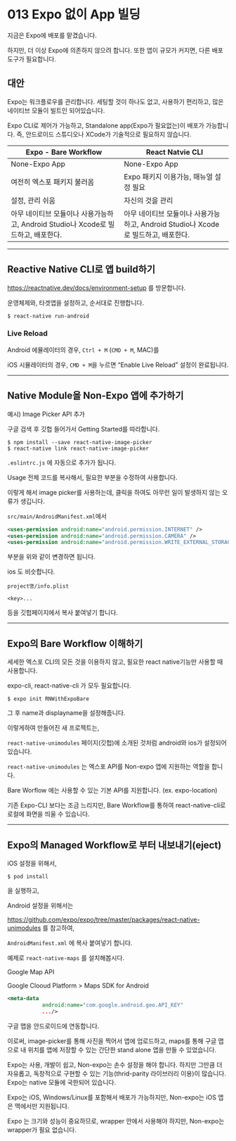 # 013 Expo 없이 App 빌딩



지금은 Expo에 배포를 맡겼습니다.

하지만, 더 이상 Expo에 의존하지 않으려 합니다. 또한 앱이 규모가 커지면, 다른 배포 도구가 필요합니다.



## 대안

Expo는 워크플로우를 관리합니다. 세팅할 것이 하나도 없고, 사용하기 편리하고, 많은 네이티브 모듈이 빌트인 되어있습니다.

Expo CLI로 제어가 가능하고, Standalone app(Expo가 필요없는)이 배포가 가능합니다. 즉, 안드로이드 스튜디오나 XCode가 기술적으로 필요하지 않습니다.



| Expo - Bare Workflow                                         | React Natvie CLI                                             |
| ------------------------------------------------------------ | ------------------------------------------------------------ |
| None-Expo App                                                | None-Expo App                                                |
| 여전히 엑스포 패키지 불러옴                                  | Expo 패키지 이용가능, 매뉴얼 설정 필요                       |
| 설정, 관리 쉬움                                              | 자신의 것을 관리                                             |
| 아무 네이티브 모듈이나 사용가능하고, Android Studio나 Xcode로 빌드하고, 배포한다. | 아무 네이티브 모듈이나 사용가능하고, Android Studio나 Xcode로 빌드하고, 배포한다. |



---



## Reactive Native CLI로 앱 build하기

https://reactnative.dev/docs/environment-setup 를 방문합니다.

운영체제와, 타겟앱을 설정하고, 순서대로 진행합니다.



```shell
$ react-native run-android
```





### Live Reload

Android 에뮬레이터의 경우, `Ctrl + M` (`CMD + M`, MAC)를

iOS 시뮬레이터의 경우, `CMD + M`을 누르면 “Enable Live Reload” 설정이 완료됩니다.



---

## Native Module을 Non-Expo 앱에 추가하기



예시) Image Picker API 추가

구글 검색 후 깃헙 들어가서 Getting Started를 따라합니다.

```shell
$ npm install --save react-native-image-picker
$ react-native link react-native-image-picker
```



`.eslintrc.js` 에 자동으로 추가가 됩니다.

Usage 전체 코드를 복사해서, 필요한 부분을 수정하여 사용합니다.



이렇게 해서 image picker를 사용하는데, 클릭을 하여도 아무런 일이 발생하지 않는 오류가 생깁니다.

`src/main/AndroidManifest.xml`에서

```xml
<uses-permission android:name="android.permission.INTERNET" />
<uses-permission android:name="android.permission.CAMERA" />
<uses-permission android:name="android.permission.WRITE_EXTERNAL_STORAGE" />
```

부분을 위와 같이 변경하면 됩니다.



ios 도 비슷합니다.

`project명/info.plist`

```plist
<key>...
```

등을 깃헙페이지에서 복사 붙여넣기 합니다.







---

## Expo의 Bare Workflow 이해하기



세세한 엑스포 CLI의 모든 것을 이용하지 않고, 필요한 react native기능만 사용할 때 사용합니다.

expo-cli, react-native-cli 가 모두 필요합니다.



```shell
$ expo init RNWithExpoBare
```

그 후 name과 displayname을 설정해줍니다.



이렇게하여 만들어진 새 프로젝트는,

`react-native-unimodules` 페이지(깃헙)에 소개된 것처럼 android와 ios가 설정되어 있습니다.

`react-native-unimodules` 는 엑스포 API를 Non-expo 앱에 지원하는 역할을 합니다.



Bare Worflow 에는 사용할 수 있는 기본 API를 지원합니다. (ex. expo-location)



기존 Expo-CLI 보다는 조금 느리지만, Bare Workflow를 통하여 react-native-cli로 로컬에 화면을 띄울 수 있습니다.





---

## Expo의 Managed Workflow로 부터 내보내기(eject)



iOS 설정을 위해서,

```shell
$ pod install
```

을 실행하고,



Android 설정을 위해서는

https://github.com/expo/expo/tree/master/packages/react-native-unimodules 를 참고하여,

`AndroidManifest.xml` 에 복사 붙여넣기 합니다.



예제로 `react-native-maps` 를 설치해봅시다.

Google Map API

Google Clooud Platform > Maps SDK for Android

```xml
<meta-data 
           android:name="com.google.android.geo.API_KEY"
           .../>
```

 구글 맵을 안드로이드에 연동합니다.



이로써, image-picker를 통해 사진을 찍어서 앱에 업로드하고, maps를 통해 구글 맵으로 내 위치를 앱에 저장할 수 있는 간단한 stand alone 앱을 만들 수 있었습니다.



Expo는 사용, 개발이 쉽고, Non-expo는 손수 설정을 해야 합니다. 하지만 그만큼 더 자유롭고, 독창적으로 구현할 수 있는 기능(thrid-parity 라이브러리 이용)이 많습니다. Expo는 native 모듈에 국한되어 있습니다.

Expo는 iOS, Windows/Linux를 포함해서 배포가 가능하지만, Non-expo는 iOS 앱은 맥에서만 지원됩니다.

Expo 는 크기와 성능이 중요하므로, wrapper 안에서 사용해야 하지만, Non-expo는 wrapper가 필요 없습니다.





